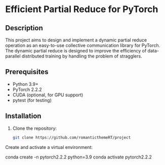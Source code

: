 # Efficient Partial Reduce for PyTorch

## Description
This project aims to design and implement a dynamic partial reduce operation as an easy-to-use collective communication library for PyTorch. The dynamic partial reduce is designed to improve the efficiency of data-parallel distributed training by handling the problem of stragglers.

## Prerequisites
- Python 3.9+
- PyTorch 2.2.2
- CUDA (optional, for GPU support)
- pytest (for testing)

## Installation
1. Clone the repository:
   ```bash
   git clone https://github.com/romanticthemeRT/project
Create and activate a virtual environment:

<BASH>
conda create -n pytorch2.2.2 python=3.9
conda activate pytorch2.2.2
